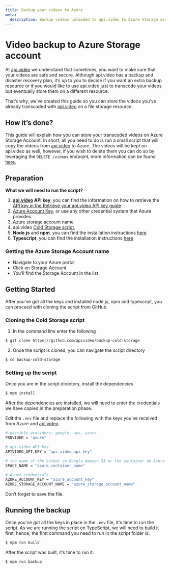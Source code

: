 ```yaml
---
title: Backup your videos to Azure
meta:
  description: Backup videos uploaded to api.video to Azure Storage account with a simple script. 
---
```


# Video backup to Azure Storage account

At [api.video](https://api.video/) we understand that sometimes, you want to make sure that your videos are safe and secure. Although api.video has a backup and disaster recovery plan, it’s up to you to decide if you want an extra backup resource or if you would like to use api.video just to transcode your videos but eventually store them on a different resource.

That’s why, we’ve created this guide so you can store the videos you’ve already transcoded with [api.video](https://api.video/) on a file storage resource.

## How it’s done?

This guide will explain how you can store your transcoded videos on Azure Storage Account. In short, all you need to do is run a small script that will copy the videos from [api.video](https://api.video/) to Azure. The videos will be kept on api.video as well, however, if you wish to delete them you can do so by leveraging the `DELETE /videos` endpoint, more information can be found [here](https://docs.api.video/vod/delete-a-video).  

## Preparation

**What we will need to run the script?**

1. **[api.video](https://api.video/) API key**, you can find the information on how to retrieve the <a href="https://docs.api.video/reference/authentication-guide#retrieve-your-apivideo-api-key" target="_blank">API key in the Retrieve your api.video API key guide</a>
2. <a href="https://learn.microsoft.com/en-us/azure/storage/common/storage-account-keys-manage?tabs=azure-portal" target="_blank">Azure Account Key</a>, or use any other credential system that Azure provides
3. Azure storage account name
4. api.video <a href="https://github.com/apivideo/backup-cold-storage" target="_blank">Cold Storage script</a>,
5. **Node.js** and **npm**, you can find the installation instructions <a href="https://docs.npmjs.com/downloading-and-installing-node-js-and-npm" target="_blank">here</a>
6. **Typescript**, you can find the installation instructions <a href="https://www.npmjs.com/package/typescript" target="_blank">here</a>

### Getting the Azure Storage Account name

- Navigate to your Azure portal
- Click on Storage Account    
- You’ll find the Storage Account in the list

## Getting Started

After you’ve got all the keys and installed node.js, npm and typescript, you can proceed with cloning the script from GitHub.

### Cloning the Cold Storage script

1. In the command line enter the following

```bash
$ git clone https://github.com/apivideo/backup-cold-storage
```

2. Once the script is cloned, you can navigate the script directory

```bash
$ cd backup-cold-storage
```

### Setting up the script

Once you are in the script directory, install the dependencies

```bash
$ npm install
```

After the dependencies are installed, we will need to enter the credentials we have copied in the preparation phase.

Edit the `.env` file and replace the following with the keys you've received from Azure and [api.video](https://api.video/). 

```bash
# possible providers: google, aws, azure
PROVIDER = "azure"

# api.video API key
APIVIDEO_API_KEY = "api_video_api_key"

# the name of the bucket on Google Amazon S3 or the container on Azure Storage
SPACE_NAME = "azure_container_name"

# Azure credentials
AZURE_ACCOUNT_KEY = "azure_account_key"
AZURE_STORAGE_ACCOUNT_NAME = "azure_storage_account_name"
```

Don’t forget to save the file. 

## Running the backup

Once you've got all the keys in place in the `.env` file, it's time to run the script. As we are running the script on TypeScript, we will need to build it first, hence, the first command you need to run in the script folder is:

```bash
$ npm run build
```

After the script was built, it’s time to run it:

```bash
$ npm run backup
```